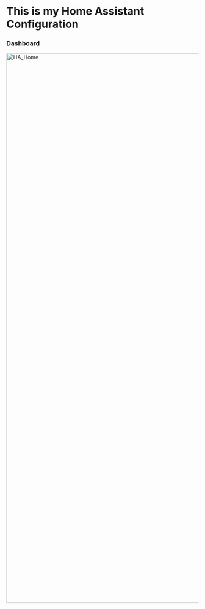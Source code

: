 # This is my Home Assistant Configuration

### Dashboard
<img width="1440" alt="HA_Home" src="https://github.com/FA-SC/Home-Assistant/assets/65040175/e95f46e6-52cd-431e-8160-c502f3057b5c">
